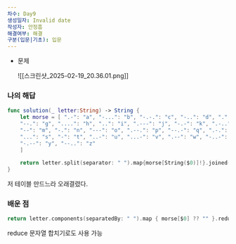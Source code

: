 ```yaml
---
차수: Day9
생성일자: Invalid date
작성자: 안정흠
해결여부: 해결
구분(입문|기초): 입문
---
```

- 문제
    
    ![[스크린샷_2025-02-19_20.36.01.png]]
    
      
    

### 나의 해답

```Swift
func solution(_ letter:String) -> String {
    let morse = [ ".-": "a", "-...": "b", "-.-.": "c", "-..": "d", ".": "e", "..-.": "f",
    "--.": "g", "....": "h", "..": "i", ".---": "j", "-.-": "k", ".-..": "l",
    "--": "m", "-.": "n", "---": "o", ".--.": "p", "--.-": "q", ".-.": "r",
    "...": "s", "-": "t", "..-": "u", "...-": "v", ".--": "w", "-..-": "x",
    "-.--": "y", "--..": "z"
    ]
    
    return letter.split(separator: " ").map{morse[String($0)]!}.joined()
}
```

저 테이블 만드느라 오래결렸다.

### 배운 점

```Swift
return letter.components(separatedBy: " ").map { morse[$0] ?? "" }.reduce("", +)
```

reduce 문자열 합치기로도 사용 가능